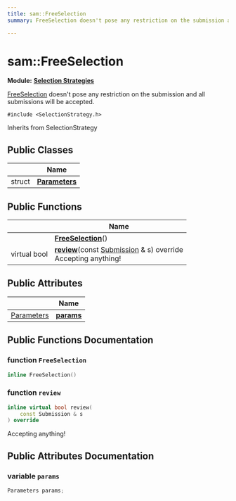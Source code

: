 ```yaml
---
title: sam::FreeSelection
summary: FreeSelection doesn't pose any restriction on the submission and all submissions will be accepted.  

---
```


# sam::FreeSelection


**Module:** **[Selection Strategies](/doxygen/Modules/group___selection_strategies/)**

[FreeSelection]() doesn't pose any restriction on the submission and all submissions will be accepted. 

`#include <SelectionStrategy.h>`


Inherits from SelectionStrategy



## Public Classes

|                | Name           |
| -------------- | -------------- |
| struct | **[Parameters](/doxygen/Classes/structsam_1_1_free_selection_1_1_parameters/)**  |








## Public Functions

|                | Name           |
| -------------- | -------------- |
|  | **[FreeSelection](/doxygen/Classes/classsam_1_1_free_selection/#function-freeselection)**()  |
| virtual bool | **[review](/doxygen/Classes/classsam_1_1_free_selection/#function-review)**(const [Submission](/doxygen/Classes/classsam_1_1_submission/) & s) override <br>Accepting anything!  |


## Public Attributes

|                | Name           |
| -------------- | -------------- |
| [Parameters](/doxygen/Classes/structsam_1_1_free_selection_1_1_parameters/) | **[params](/doxygen/Classes/classsam_1_1_free_selection/#variable-params)**  |














## Public Functions Documentation

### function `FreeSelection`

```cpp
inline FreeSelection()
```





























### function `review`

```cpp
inline virtual bool review(
    const Submission & s
) override
```

Accepting anything! 






























## Public Attributes Documentation

### variable `params`

```cpp
Parameters params;
```

































